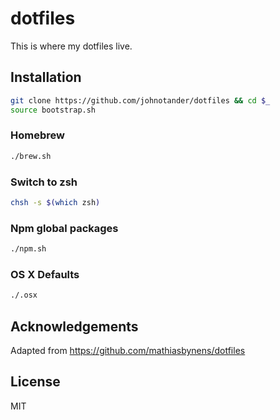 # dotfiles

This is where my dotfiles live.

## Installation

```sh
git clone https://github.com/johnotander/dotfiles && cd $_
source bootstrap.sh
```

### Homebrew

```sh
./brew.sh
```

### Switch to zsh

```sh
chsh -s $(which zsh)
```

### Npm global packages

```sh
./npm.sh
```

### OS X Defaults

```sh
./.osx
```

## Acknowledgements

Adapted from https://github.com/mathiasbynens/dotfiles

## License

MIT
